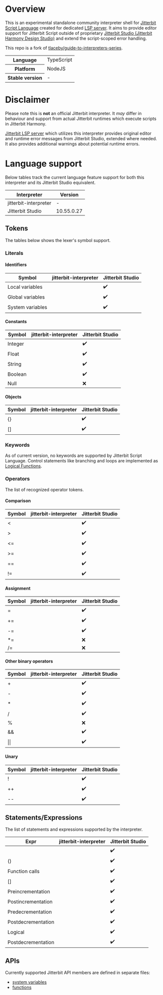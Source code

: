 # Overview
This is an experimental standalone community interpreter shell for [Jitterbit Script Language](https://github.com/tlaceby/guide-to-interpreters-series) created for dedicated [LSP server](https://github.com/michal-kapala/vscode-jitterbit). It aims to provide editor support for Jitterbit Script outside of proprietary [Jitterbit Studio (Jitterbit Harmony Design Studio)](https://success.jitterbit.com/design-studio/) and extend the script-scoped error handling.
 
 This repo is a fork of [tlaceby/guide-to-interpreters-series](https://github.com/tlaceby/guide-to-interpreters-series).
 
<table>
  <tr>
    <th>Language</th>
    <td>TypeScript</td>
  </tr>
  <tr>
    <th>Platform</th>
    <td>NodeJS</td>
  </tr>
  <tr>
    <th>Stable version</th>
    <td>-</td>
  </tr>
</table>

# Disclaimer

Please note this is **not** an official Jitterbit interpreter. It *may* differ in behaviour and support from actual Jitterbit runtimes which execute scripts in Jitterbit Harmony.

[Jitterbit LSP server](https://github.com/michal-kapala/vscode-jitterbit) which utilizes this interpreter provides original editor and runtime error messages from Jitterbit Studio, extended where needed. It also provides additional warnings about potential runtime errors.

# Language support

Below tables track the current language feature support for both this interpreter and its Jitterbit Studio equivalent.

| Interpreter | Version |
|---|---|
| jitterbit-interpreter | - |
| Jitterbit Studio |  10.55.0.27 |

## Tokens

The tables below shows the lexer's symbol support.

### Literals

#### Identifiers

| Symbol | jitterbit-interpreter | Jitterbit Studio |
|---|---|---|
| Local variables   |  | ✔️ |
| Global variables  |  | ✔️ |
| System variables  |  | ✔️ |

#### Constants

| Symbol | jitterbit-interpreter | Jitterbit Studio |
|---|---|---|
| Integer |  | ✔️ |
| Float   |  | ✔️ |
| String  |  | ✔️ |
| Boolean |  | ✔️ |
| Null    |  | ❌ |


#### Objects

| Symbol | jitterbit-interpreter | Jitterbit Studio |
|----|---|---|
| {} |  | ✔️ |
| [] |  | ✔️ |

### Keywords
As of current version, no keywords are supported by Jitterbit Script Language. Control statements like branching and loops are implemented as [Logical Functions](https://success.jitterbit.com/design-studio/design-studio-reference/formula-builder/logical-functions/).

### Operators
The list of recognized operator tokens.

#### Comparison

| Symbol | jitterbit-interpreter | Jitterbit Studio |
|-----|---|---|
| <   |  | ✔️ |
| >   |  | ✔️ |
| <=  |  | ✔️ |
| >=  |  | ✔️ |
| ==  |  | ✔️ |
| !=  |  | ✔️ |

#### Assignment

| Symbol | jitterbit-interpreter | Jitterbit Studio |
|-----|---|---|
| =   |  | ✔️ |
| +=  |  | ✔️ |
| -=  |  | ✔️ |
| *=  |  | ❌ |
| /=  |  | ❌ |

#### Other binary operators

| Symbol | jitterbit-interpreter | Jitterbit Studio |
|-------|---|---|
| +     |  | ✔️ |
| -     |  | ✔️ |
| *     |  | ✔️ |
| /     |  | ✔️ |
| %     |  | ❌ |
| &&    |  | ✔️ |
| \|\|  |  | ✔️ |

#### Unary

| Symbol | jitterbit-interpreter | Jitterbit Studio |
|----|---|---|
| !  |  | ✔️ |
| ++ |  | ✔️ |
| -- |  | ✔️ |


## Statements/Expressions

The list of statements and expressions supported by the interpreter.

| Expr | jitterbit-interpreter | Jitterbit Studio |
|---|---|---|
| <trans></trans>      |  | ✔️ |
| ()                   |  | ✔️ |
| Function calls       |  | ✔️ |
| []                   |  | ✔️ |
| Preincrementation    |  | ✔️ |
| Postincrementation   |  | ✔️ |
| Predecrementation    |  | ✔️ |
| Postdecrementation   |  | ✔️ |
| Logical              |  | ✔️ |
| Postdecrementation   |  | ✔️ |

## APIs

Currently supported Jitterbit API members are defined in separate files:
- [system variables]()
- [functions]()
